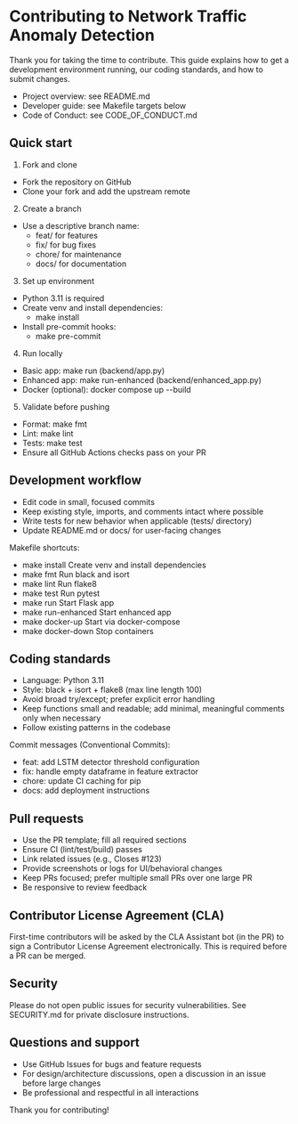 # Contributing to Network Traffic Anomaly Detection

Thank you for taking the time to contribute. This guide explains how to get a development environment running, our coding standards, and how to submit changes.

- Project overview: see README.md
- Developer guide: see Makefile targets below
- Code of Conduct: see CODE_OF_CONDUCT.md

## Quick start

1) Fork and clone
- Fork the repository on GitHub
- Clone your fork and add the upstream remote

2) Create a branch
- Use a descriptive branch name:
  - feat/<short-name> for features
  - fix/<short-name> for bug fixes
  - chore/<short-name> for maintenance
  - docs/<short-name> for documentation

3) Set up environment
- Python 3.11 is required
- Create venv and install dependencies:
  - make install
- Install pre-commit hooks:
  - make pre-commit

4) Run locally
- Basic app: make run (backend/app.py)
- Enhanced app: make run-enhanced (backend/enhanced_app.py)
- Docker (optional): docker compose up --build

5) Validate before pushing
- Format: make fmt
- Lint: make lint
- Tests: make test
- Ensure all GitHub Actions checks pass on your PR

## Development workflow

- Edit code in small, focused commits
- Keep existing style, imports, and comments intact where possible
- Write tests for new behavior when applicable (tests/ directory)
- Update README.md or docs/ for user-facing changes

Makefile shortcuts:
- make install        Create venv and install dependencies
- make fmt            Run black and isort
- make lint           Run flake8
- make test           Run pytest
- make run            Start Flask app
- make run-enhanced   Start enhanced app
- make docker-up      Start via docker-compose
- make docker-down    Stop containers

## Coding standards

- Language: Python 3.11
- Style: black + isort + flake8 (max line length 100)
- Avoid broad try/except; prefer explicit error handling
- Keep functions small and readable; add minimal, meaningful comments only when necessary
- Follow existing patterns in the codebase

Commit messages (Conventional Commits):
- feat: add LSTM detector threshold configuration
- fix: handle empty dataframe in feature extractor
- chore: update CI caching for pip
- docs: add deployment instructions

## Pull requests

- Use the PR template; fill all required sections
- Ensure CI (lint/test/build) passes
- Link related issues (e.g., Closes #123)
- Provide screenshots or logs for UI/behavioral changes
- Keep PRs focused; prefer multiple small PRs over one large PR
- Be responsive to review feedback

## Contributor License Agreement (CLA)

First-time contributors will be asked by the CLA Assistant bot (in the PR) to sign a Contributor License Agreement electronically. This is required before a PR can be merged.

## Security

Please do not open public issues for security vulnerabilities. See SECURITY.md for private disclosure instructions.

## Questions and support

- Use GitHub Issues for bugs and feature requests
- For design/architecture discussions, open a discussion in an issue before large changes
- Be professional and respectful in all interactions

Thank you for contributing!